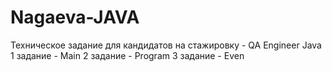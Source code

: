 # Nagaeva-JAVA
Техническое задание для кандидатов на стажировку - QA Engineer Java
1 задание - Main
2 задание - Program
3 задание - Even
